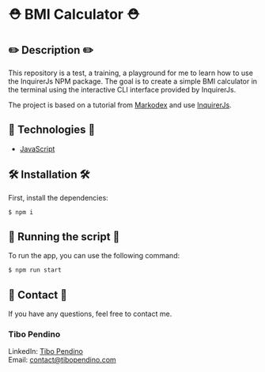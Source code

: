 # ⛑️️ BMI Calculator ⛑️

## ✏️ Description ✏️

This repository is a test, a training, a playground for me to learn how to use the InquirerJs NPM package. The goal is to create a simple BMI calculator in the terminal using the interactive CLI interface provided by InquirerJs.

The project is based on a tutorial from [Markodex](https://www.youtube.com/watch?v=Qf5EXOyGRxw) and use [InquirerJs](https://www.npmjs.com/package/inquirer).

## 🧠 Technologies 🧠

- [JavaScript](https://www.javascript.com/)

## 🛠 Installation 🛠

First, install the dependencies:
```bash
$ npm i
```

## 🚀 Running the script 🚀

To run the app, you can use the following command:
```bash
$ npm run start
```

## 🐸 Contact 🐸

If you have any questions, feel free to contact me.
### Tibo Pendino
LinkedIn: [Tibo Pendino](https://www.linkedin.com/in/tibo-pendino/)</br>
Email: [contact@tibopendino.com](mailto:contact@tibopendino.com)
